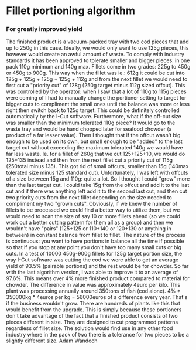 # Fillet portioning algorithm
### For greatly improved yield


The finished product is a vacuum-packed tray with two cod pieces that add up to 250g in this case. Ideally, we would only want to use 125g pieces, this however would create an awful amount of waste. To comply with industry standards it has been approved to tolerate smaller and bigger pieces: in one pack 110g minimum and 140g max. Fillets come in two grades: 225g to 450g or 450g to 900g.
This way when the fillet was ie.: 612g it could be cut into 125g + 125g + 125g + 125g + 112g and from the next fillet we would need to first cut a "priority cut" of 128g (250g target minus 112g sized offcut). This was controlled by the operator: when I saw that a lot of 110g to 115g pieces were coming of I had to manually change the portioner setting to target for bigger cuts to compliment the small ones until the balance was more or less right then switch back to 125g target. This could be definitely controlled automatically by the I-Cut software.
Furthermore, what if the off-cut size was smaller than the minimum tolerated 110g piece? It would go to the waste tray and would be hand chopped later for seafood chowder (a product of a far lesser value).
Then I thought that if the offcut wasn't big enough to be used on its own, but small enough to be "added" to the last target cut without exceeding the maximum tolerated 140g we would have far less waste. Ie. for a fillet of 260g that we cut 125+125+10, we would do 125+135 instead and then from the next fillet cut a priority cut of 115g (250total minus 135).
This got rid of small offcuts, smaller than 15g (140max tolerated size minus 125 standard cut). Unfortunately, I was left with offcuts of a size between 15g and 110g: quite a lot. So I thought I could "grow" more than the last target cut. I could take 15g from the offcut and add it to the last cut and if there was anything left add it to the second last cut, and then cut two priority cuts from the next fillet depending on the size needed to compliment my two "grown cuts".
Obviously, if we knew the number of fillets to be processed we could find a better way to utilize them, but we would need to scan the size of say 10 or more fillets ahead (so we could work out a better cutting pattern for them all as a group) and then we wouldn't have "pairs" (125+125 or 110+140 or 120+130 or anything in between) in constant balance from fillet to fillet. The nature of the process is continuous: you want to have portions in balance all the time if possible so that if you stop at any point you don't have too many small cuts or big cuts.
In a test of 10000 450g-900g fillets for 125g target portion size, the way I-Cut software was cutting the cod we were able to get an average yield of 93.5% (pairable portions) and the rest would be for chowder. So far with the last algorithm version, I was able to improve it to an average of 97.6%.
This means over 4% more finished product compared to material for chowder. The difference in value was approximately 4euro per kilo. This plant was processing annually around 350tons of fish (cod alone). 4% * 350000kg * 4euros per kg = 56000euros of a difference every year. That's if the business wouldn't grow.
There are hundreds of plants like this that would benefit from the upgrade. This is simply because these portioners don't take advantage of the fact that a finished product consists of two pieces different in size. They are designed to cut programmed patterns regardless of fillet size.
The solution would find use in any other food industry where in the pack of two there is a tolerance for two pieces to be a slightly different size.
Adam Wandoch

